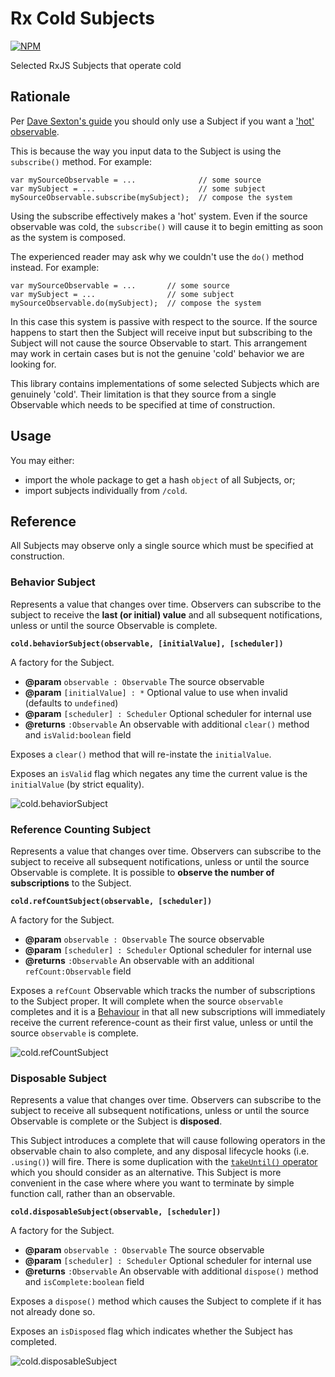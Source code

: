 # Rx Cold Subjects

[![NPM](https://nodei.co/npm/rx-cold-subjects.png)](http://github.com/bholloway/rx-cold-subjects)

Selected RxJS Subjects that operate cold

## Rationale

Per [Dave Sexton's guide](http://davesexton.com/blog/post/To-Use-Subject-Or-Not-To-Use-Subject.aspx) you should only use a Subject if you want a ['hot' observable](http://reactivex.io/documentation/observable.html).

This is because the way you input data to the Subject is using the `subscribe()` method. For example:

```
var mySourceObservable = ...              // some source
var mySubject = ...                       // some subject
mySourceObservable.subscribe(mySubject);  // compose the system
```

Using the subscribe effectively makes a 'hot' system. Even if the source observable was cold, the `subscribe()` will cause it to begin emitting as soon as the system is composed.

The experienced reader may ask why we couldn't use the `do()` method instead. For example:

```
var mySourceObservable = ...       // some source
var mySubject = ...                // some subject
mySourceObservable.do(mySubject);  // compose the system
```

In this case this system is passive with respect to the source. If the source happens to start then the Subject will receive input but subscribing to the Subject will not cause the source Observable to start. This arrangement may work in certain cases but is not the genuine 'cold' behavior we are looking for.

This library contains implementations of some selected Subjects which are genuinely 'cold'. Their limitation is that they source from a single Observable which needs to be specified at time of construction.

## Usage

You may either:
 * import the whole package to get a hash `object` of all Subjects, or;
 * import subjects individually from `/cold`.

## Reference

All Subjects may observe only a single source which must be specified at construction.

### Behavior Subject

Represents a value that changes over time. Observers can subscribe to the subject to receive the **last (or initial) value** and all subsequent notifications, unless or until the source Observable is complete.

**`cold.behaviorSubject(observable, [initialValue], [scheduler])`**

A factory for the Subject.

* **@param** `observable : Observable` The source observable
* **@param** `[initialValue] : *` Optional value to use when invalid (defaults to `undefined`)
* **@param** `[scheduler] : Scheduler` Optional scheduler for internal use
* **@returns** `:Observable` An observable with additional `clear()` method and `isValid:boolean` field

Exposes a `clear()` method that will re-instate the `initialValue`.

Exposes an `isValid` flag which negates any time the current value is the `initialValue` (by strict equality).

![cold.behaviorSubject](cold/behavior-subject.png)

### Reference Counting Subject

Represents a value that changes over time. Observers can subscribe to the subject to receive all subsequent notifications, unless or until the source Observable is complete. It is possible to **observe the number of subscriptions** to the Subject.

**`cold.refCountSubject(observable, [scheduler])`**

A factory for the Subject.

* **@param** `observable : Observable` The source observable
* **@param** `[scheduler] : Scheduler` Optional scheduler for internal use
* **@returns** `:Observable` An observable with an additional `refCount:Observable` field

Exposes a `refCount` Observable which tracks the number of subscriptions to the Subject proper. It will complete when the source `observable` completes and it is a [Behaviour](http://www.introtorx.com/Content/v1.0.10621.0/02_KeyTypes.html#BehaviorSubject) in that all new subscriptions will immediately receive the current reference-count as their first value, unless or until the source `observable` is complete.

![cold.refCountSubject](cold/ref-count-subject.png)

### Disposable Subject

Represents a value that changes over time. Observers can subscribe to the subject to receive all subsequent notifications, unless or until the source Observable is complete or the Subject is **disposed**.

This Subject introduces a complete that will cause following operators in the observable chain to also complete, and any disposal lifecycle hooks (i.e. `.using()`) will fire. There is some duplication with the [`takeUntil()` operator](http://reactivex.io/documentation/operators/takeuntil.html) which you should consider as an alternative. This Subject is more convenient in the case where where you want to terminate by simple function call, rather than an observable.

**`cold.disposableSubject(observable, [scheduler])`**

A factory for the Subject.

* **@param** `observable : Observable` The source observable
* **@param** `[scheduler] : Scheduler` Optional scheduler for internal use
* **@returns** `:Observable` An observable with additional `dispose()` method and `isComplete:boolean` field

Exposes a `dispose()` method which causes the Subject to complete if it has not already done so.

Exposes an `isDisposed` flag which indicates whether the Subject has completed.

![cold.disposableSubject](cold/disposable-subject.png)